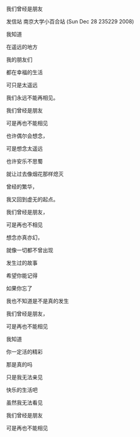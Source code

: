 我们曾经是朋友

发信站 南京大学小百合站 (Sun Dec 28 235229 2008)









我知道



在遥远的地方



我的朋友们



都在幸福的生活



可只是太遥远



我们永远不能再相见。



我们曾经是朋友



可是再也不能相见









也许偶尔会想念， 



可是想念太遥远



也许安乐不思蜀



就让过去像烟花那样熄灭



曾经的繁华，



我又回到虚无的起点。 



我们曾经是朋友，



可是再也不相见







想念亦真亦幻， 



就像一切都不曾出现



发生过的故事

希望你能记得



如果你忘了



我也不知道是不是真的发生



我们曾经是朋友， 



可是再也不能相见





我知道



你一定活的精彩



那是真的吗



只是我无法亲见



快乐的生活吧



虽然我无法看见



我们曾经是朋友

可是再也不能相见





